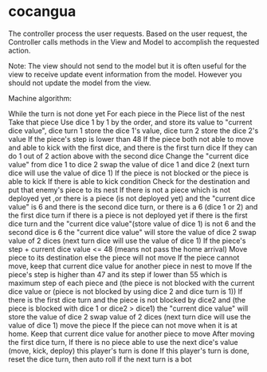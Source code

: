 # cocangua

The controller process the user requests.
Based on the user request, the Controller calls methods in the View and
Model to accomplish the requested action. 

Note: The view should not send to the model but it is often useful
for the view to receive update event information from the model. 
However you should not update the model from the view.

Machine algorithm:

While the turn is not done yet
	For each piece in the Piece list of the nest
		Take that piece 
		Use dice 1 by 1 by the order, and store its value to "current dice value", dice turn 1 store the dice 1's value, dice turn 2 store the dice 2's value
		If the piece's step is lower than 48
			If the piece both not able to move and able to kick with the first dice, and there is the first turn dice
				If they can do 1 out of 2 action above with the second dice	
					Change the "current dice value" from dice 1 to dice 2
					swap the value of dice 1 and dice 2 (next turn dice will use the value of dice 1)
			If the piece is not blocked or the piece is able to kick
				If there is able to kick condition
					Check for the destination and put that enemy's piece to its nest
				If there is not a piece which is not deployed yet ,or there is a piece (is not deployed yet) and the "current dice value" is 6 and there is the second dice turn, or there is a 6 (dice 1 or 2) and the first dice turn
					if there is a piece is not deployed yet
						if there is the first dice turn and the "current dice value"(store value of dice 1) is not 6 and the second dice is 6
							the "current dice value" will store the value of dice 2
							swap value of 2 dices (next turn dice will use the value of dice 1)
				If the piece's step + current dice value <= 48 (means not pass the home arrival)
					Move piece to its destination
				else the piece will not move
			If the piece cannot move, keep that current dice value for another piece in nest to move
		If the piece's step is higher than 47 and its step if lower than 55 which is maximum step of each piece and (the piece is not blocked with the current dice value or (piece is not blocked by using dice 2 and dice turn is 1))
			If there is the first dice turn and the piece is not blocked by dice2 and (the piece is blocked with dice 1 or dice2 > dice1)
				the "current dice value" will store the value of dice 2
				swap value of 2 dices (next turn dice will use the value of dice 1)
			move the piece
		If the piece can not move when it is at home.
			Keep that current dice value for another piece to move
		After moving the first dice turn, If there is no piece able to use the next dice's value (move, kick, deploy)
			this player's turn is done
If this player's turn is done, reset the dice turn, then auto roll if the next turn is a bot			
					